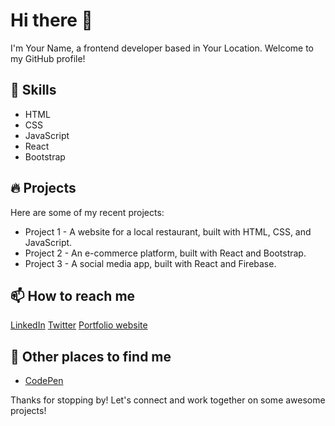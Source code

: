 # Hi there 👋
I'm Your Name, a frontend developer based in Your Location. Welcome to my GitHub profile!

## 🚀 Skills
- HTML
- CSS
- JavaScript
- React
- Bootstrap

## 🔥 Projects
Here are some of my recent projects:

- Project 1 - A website for a local restaurant, built with HTML, CSS, and JavaScript.
- Project 2 - An e-commerce platform, built with React and Bootstrap.
- Project 3 - A social media app, built with React and Firebase.

## 📫 How to reach me
[LinkedIn]()
[Twitter]()
[Portfolio website](https://personal-portfolio-sage-seven.vercel.app)

## 👀 Other places to find me
- [CodePen](https://codepen.io/haseeb-siddiqui)

Thanks for stopping by! Let's connect and work together on some awesome projects!
